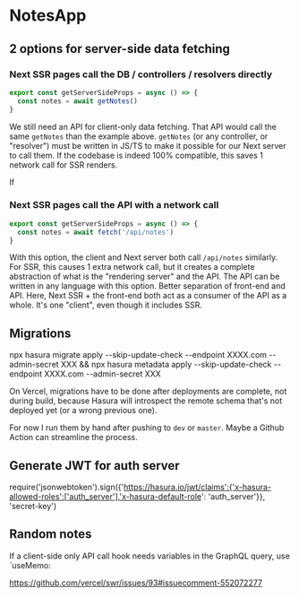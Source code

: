 # NotesApp

## 2 options for server-side data fetching

### Next SSR pages call the DB / controllers / resolvers directly

```ts
export const getServerSideProps = async () => {
  const notes = await getNotes()
}
```

We still need an API for client-only data fetching. That API would call the same `getNotes` than the example above. `getNotes` (or any controller, or "resolver") must be written in JS/TS to make it possible for our Next server to call them. If the codebase is indeed 100% compatible, this saves 1 network call for SSR renders.

If

### Next SSR pages call the API with a network call

```ts
export const getServerSideProps = async () => {
  const notes = await fetch('/api/notes')
}
```

With this option, the client and Next server  both call `/api/notes` similarly. For SSR, this causes 1 extra network call, but it creates a complete abstraction of what is the "rendering server" and the API. The API can be written in any language with this option. Better separation of front-end and API. Here, Next SSR + the front-end both act as a consumer of the API as a whole. It's one "client", even though it includes SSR.

## Migrations

npx hasura migrate apply --skip-update-check --endpoint XXXX.com --admin-secret XXX && npx hasura metadata apply --skip-update-check --endpoint XXXX.com --admin-secret XXX

On Vercel, migrations have to be done after deployments are complete, not during build, because Hasura will introspect the remote schema that's not deployed yet (or a wrong previous one).

For now I run them by hand after pushing to `dev` or `master`. Maybe a Github Action can streamline the process.

## Generate JWT for auth server

require('jsonwebtoken').sign({'https://hasura.io/jwt/claims':{'x-hasura-allowed-roles':['auth_server'],'x-hasura-default-role': 'auth_server'}}, 'secret-key')

## Random notes

If a client-side only API call hook needs variables in the GraphQL query, use `useMemo:

https://github.com/vercel/swr/issues/93#issuecomment-552072277
